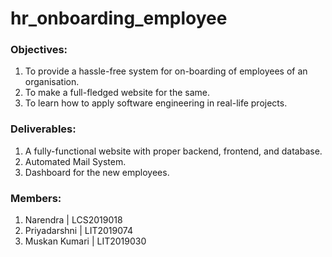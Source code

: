 # hr_onboarding_employee

### Objectives:

1. To provide a hassle-free system for on-boarding of employees of an organisation.
2. To make a full-fledged website for the same.
3. To learn how to apply software engineering in real-life projects.

### Deliverables:

1. A fully-functional website with proper backend, frontend, and database.
2. Automated Mail System.
3. Dashboard for the new employees.

### Members:

1. Narendra | LCS2019018
2. Priyadarshni | LIT2019074
3. Muskan Kumari | LIT2019030
